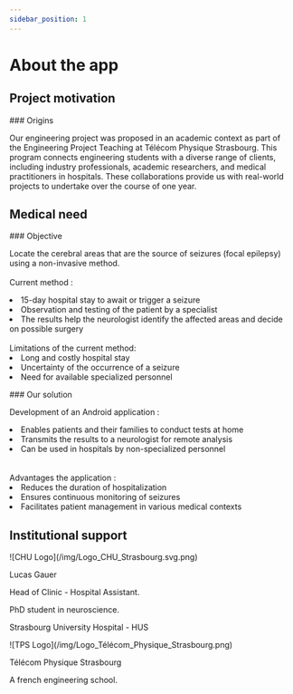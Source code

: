 ```yaml
---
sidebar_position: 1
---
```


# About the app

## Project motivation

<div style={{ backgroundColor: '#97ebc9', padding: '1rem 1.5rem', borderRadius: '1.5rem', color: '#2b4765'}}>
### Origins

Our engineering project was proposed in an academic context as part of the Engineering Project Teaching at Télécom Physique Strasbourg. This program connects engineering students with a diverse range of clients, including industry professionals, academic researchers, and medical practitioners in hospitals. These collaborations provide us with real-world projects to undertake over the course of one year.

</div>

## Medical need

<div style={{
  display: 'flex',
  flexWrap: 'wrap',
  justifyContent: 'space-between',
  gap: '1rem',
  marginBottom: '1rem'
}}>

  <div style={{
    backgroundColor: '#2b4765',
    padding: '1rem 1.5rem',
    borderRadius: '1.5rem',
    width: '100%',
    flex: '1 1 300px',
    boxSizing: 'border-box',
    color: 'white'
  }}>
    ### Objective
    <p>
    Locate the cerebral areas that are the source of seizures (focal epilepsy) using a non-invasive method.<br/><br/>
    Current method : 
    <li>15-day hospital stay to await or trigger a seizure</li>
    <li>Observation and testing of the patient by a specialist</li>
    <li>The results help the neurologist identify the affected areas and decide on possible surgery</li><br/>
    Limitations of the current method:
    <li>Long and costly hospital stay</li>
    <li>Uncertainty of the occurrence of a seizure</li>
    <li>Need for available specialized personnel</li>
    </p>
  </div>

  <div style={{
    backgroundColor: '#4fddbf',
    padding: '1rem 1.5rem',
    borderRadius: '1.5rem',
    width: '100%',
    flex: '1 1 300px',
    boxSizing: 'border-box',
    color: '#2b4765'
  }}>
    ### Our solution
    <p>
    Development of an Android application : <br/>
    <li>Enables patients and their families to conduct tests at home</li>
    <li>Transmits the results to a neurologist for remote analysis</li>
    <li>Can be used in hospitals by non-specialized personnel</li>
    <br/><br/>
    Advantages the application :
    <li>Reduces the duration of hospitalization</li>
    <li>Ensures continuous monitoring of seizures</li>
    <li>Facilitates patient management in various medical contexts</li>
        </p>
  </div>

</div>

## Institutional support

<div style={{ backgroundColor: '#d0eeed', padding: '1rem 1.5rem', borderRadius: '1.5rem', color: 'black' }}>
  
  <div style={{ display: 'flex', alignItems: 'center', flexWrap: 'wrap', gap: '1rem' }}>
    <div style={{
      flex: '1 1 120px', 
      maxWidth: '150px', 
      display: 'flex', 
      justifyContent: 'center',
    }}>
      ![CHU Logo](/img/Logo_CHU_Strasbourg.svg.png)
    </div>
    <div style={{ flex: '1 1 auto' }}>
      <p style={{ margin: 0 }}>Lucas Gauer</p>
      <p style={{ margin: 0 }}>Head of Clinic - Hospital Assistant.</p>
      <p style={{ margin: 0 }}>PhD student in neuroscience.</p>
      <p style={{ margin: 0 }}>Strasbourg University Hospital - HUS</p>
    </div>
  </div>

  <div style={{ display: 'flex', alignItems: 'center', flexWrap: 'wrap', gap: '1rem', marginTop: '2rem' }}>
    <div style={{
      flex: '1 1 150px', 
      maxWidth: '250px', 
      display: 'flex', 
      justifyContent: 'center',
    }}>
      ![TPS Logo](/img/Logo_Télécom_Physique_Strasbourg.png)
    </div>
    <div style={{ flex: '1 1 auto' }}>
      <p style={{ margin: 0 }}>Télécom Physique Strasbourg</p>
      <p style={{ margin: 0 }}>A french engineering school.</p>
    </div>
  </div>

</div>
